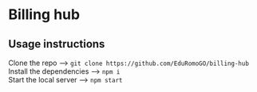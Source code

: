 # Billing hub

## Usage instructions 

Clone the repo --> `git clone https://github.com/EduRomoGO/billing-hub`  
Install the dependencies --> `npm i`  
Start the local server --> `npm start`  
